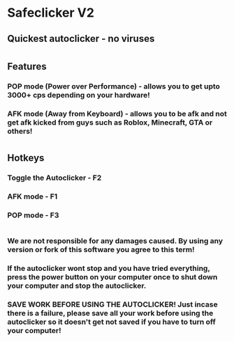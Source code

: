 # Safeclicker V2
## Quickest autoclicker - no viruses

#

## Features
### POP mode (Power over Performance) - allows you to get upto 3000+ cps depending on your hardware!
### AFK mode (Away from Keyboard) - allows you to be afk and not get afk kicked from guys such as Roblox, Minecraft, GTA or others!

#

## Hotkeys
### Toggle the Autoclicker - F2
### AFK mode - F1
### POP mode - F3

#

### We are not responsible for any damages caused. By using any version or fork of this software you agree to this term!
### If the autoclicker wont stop and you have tried everything, press the power button on your computer once to shut down your computer and stop the autoclicker.
### SAVE WORK BEFORE USING THE AUTOCLICKER! Just incase there is a failure, please save all your work before using the autoclicker so it doesn't get not saved if you have to turn off your computer!
